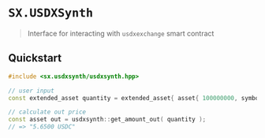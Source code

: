 # **`SX.USDXSynth`**

> Interface for interacting with `usdxexchange` smart contract


## Quickstart

```c++
#include <sx.usdxsynth/usdxsynth.hpp>

// user input
const extended_asset quantity = extended_asset{ asset{ 100000000, symbol{"XEOS", 8} }, "udxsynthetic"_n};

// calculate out price
const asset out = usdxsynth::get_amount_out( quantity );
// => "5.6500 USDC"
```
